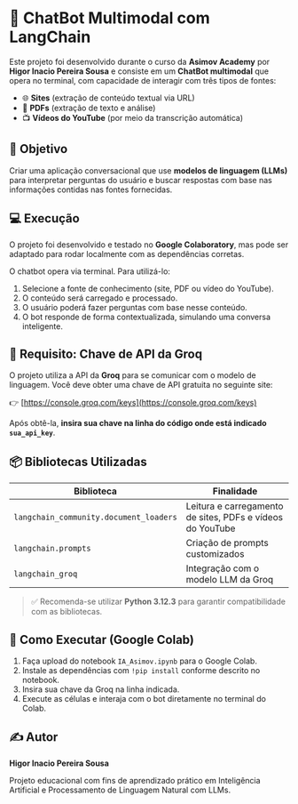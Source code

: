 # 🤖 ChatBot Multimodal com LangChain

Este projeto foi desenvolvido durante o curso da **Asimov Academy** por **Higor Inacio Pereira Sousa** e consiste em um **ChatBot multimodal** que opera no terminal, com capacidade de interagir com três tipos de fontes:

- 🌐 **Sites** (extração de conteúdo textual via URL)
- 📄 **PDFs** (extração de texto e análise)
- 📺 **Vídeos do YouTube** (por meio da transcrição automática)

## 🧠 Objetivo

Criar uma aplicação conversacional que use **modelos de linguagem (LLMs)** para interpretar perguntas do usuário e buscar respostas com base nas informações contidas nas fontes fornecidas.

## 💻 Execução

O projeto foi desenvolvido e testado no **Google Colaboratory**, mas pode ser adaptado para rodar localmente com as dependências corretas.

O chatbot opera via terminal. Para utilizá-lo:
1. Selecione a fonte de conhecimento (site, PDF ou vídeo do YouTube).
2. O conteúdo será carregado e processado.
3. O usuário poderá fazer perguntas com base nesse conteúdo.
4. O bot responde de forma contextualizada, simulando uma conversa inteligente.

## 🔐 Requisito: Chave de API da Groq

O projeto utiliza a API da **Groq** para se comunicar com o modelo de linguagem. Você deve obter uma chave de API gratuita no seguinte site:

👉 [https://console.groq.com/keys](https://console.groq.com/keys)

Após obtê-la, **insira sua chave na linha do código onde está indicado `sua_api_key`**.

## 📦 Bibliotecas Utilizadas

| Biblioteca                             | Finalidade                                                       |
|----------------------------------------|------------------------------------------------------------------|
| `langchain_community.document_loaders` | Leitura e carregamento de sites, PDFs e vídeos do YouTube       |
| `langchain.prompts`                    | Criação de prompts customizados                                 |
| `langchain_groq`                       | Integração com o modelo LLM da Groq                             |

> ✅ Recomenda-se utilizar **Python 3.12.3** para garantir compatibilidade com as bibliotecas.

## 🚀 Como Executar (Google Colab)

1. Faça upload do notebook `IA_Asimov.ipynb` para o Google Colab.
2. Instale as dependências com `!pip install` conforme descrito no notebook.
3. Insira sua chave da Groq na linha indicada.
4. Execute as células e interaja com o bot diretamente no terminal do Colab.

## ✍️ Autor

**Higor Inacio Pereira Sousa**

Projeto educacional com fins de aprendizado prático em Inteligência Artificial e Processamento de Linguagem Natural com LLMs.
